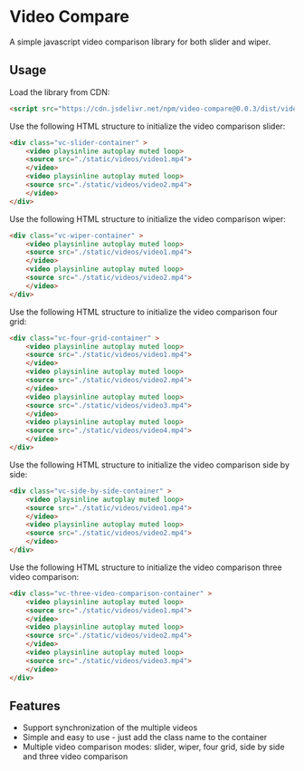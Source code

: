 # Video Compare

A simple javascript video comparison library for both slider and wiper.

## Usage

Load the library from CDN:

```html
<script src="https://cdn.jsdelivr.net/npm/video-compare@0.0.3/dist/video-compare.min.js"></script>
```

Use the following HTML structure to initialize the video comparison slider:

```html
<div class="vc-slider-container" >
    <video playsinline autoplay muted loop>
    <source src="./static/videos/video1.mp4">
    </video>
    <video playsinline autoplay muted loop>
    <source src="./static/videos/video2.mp4">
    </video>
</div>
```

Use the following HTML structure to initialize the video comparison wiper:

```html
<div class="vc-wiper-container" >
    <video playsinline autoplay muted loop>
    <source src="./static/videos/video1.mp4">
    </video>
    <video playsinline autoplay muted loop>
    <source src="./static/videos/video2.mp4">
    </video>
</div>
```

Use the following HTML structure to initialize the video comparison four grid:

```html
<div class="vc-four-grid-container" >
    <video playsinline autoplay muted loop>
    <source src="./static/videos/video1.mp4">
    </video>
    <video playsinline autoplay muted loop>
    <source src="./static/videos/video2.mp4">
    </video>
    <video playsinline autoplay muted loop>
    <source src="./static/videos/video3.mp4">
    </video>
    <video playsinline autoplay muted loop>
    <source src="./static/videos/video4.mp4">
    </video>
</div>
```

Use the following HTML structure to initialize the video comparison side by side:

```html
<div class="vc-side-by-side-container" >
    <video playsinline autoplay muted loop>
    <source src="./static/videos/video1.mp4">
    </video>
    <video playsinline autoplay muted loop>
    <source src="./static/videos/video2.mp4">
    </video>
</div>
```

Use the following HTML structure to initialize the video comparison three video comparison:

```html
<div class="vc-three-video-comparison-container" >
    <video playsinline autoplay muted loop>
    <source src="./static/videos/video1.mp4">
    </video>
    <video playsinline autoplay muted loop>
    <source src="./static/videos/video2.mp4">
    </video>
    <video playsinline autoplay muted loop>
    <source src="./static/videos/video3.mp4">
    </video>
</div>
```

## Features

- Support synchronization of the multiple videos
- Simple and easy to use - just add the class name to the container
- Multiple video comparison modes: slider, wiper, four grid, side by side and three video comparison